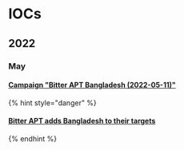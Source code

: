 # IOCs

## 2022

### May

#### [Campaign "Bitter APT Bangladesh (2022-05-11)"](https://otx.alienvault.com/pulse/627be70e755354acd6a33ea5)

{% hint style="danger" %}
#### [Bitter APT adds Bangladesh to their targets](https://blog.talosintelligence.com/2022/05/bitter-apt-adds-bangladesh-to-their.html)
{% endhint %}

